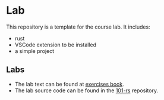 # Lab

This repository is a template for the course lab. It includes:
- rust
- VSCode extension to be installed
- a simple project

## Labs
- The lab text can be found at [exercises book](https://upb-cs-rust.github.io/101-rs/exercises/).
- The lab source code can be found in the [101-rs](https://github.com/UPB-CS-Rust/101-rs/tree/main/exercises) repository.
